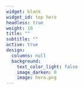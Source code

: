 ```yaml
---
widget: blank
widget_id: top hero
headless: true
weight: 10
title: ""
subtitle: ""
active: true
design:
  columns: null
  background:
    text_color_light: false
    image_darken: 0
    image: hero.png
---
```

